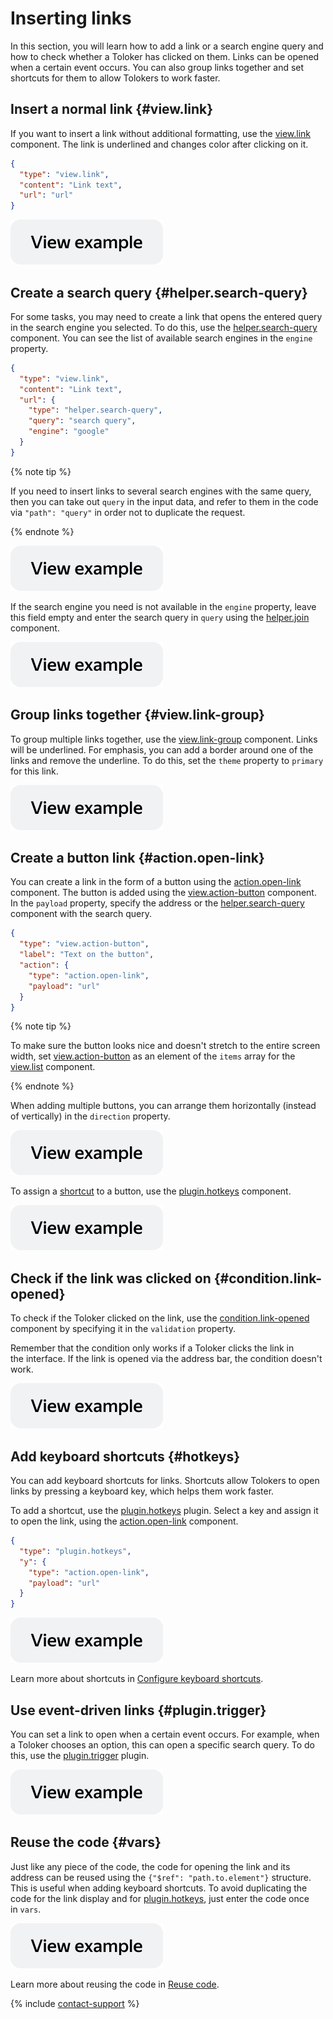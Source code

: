 # Inserting links

In this section, you will learn how to add a link or a search engine query and how to check whether a Toloker has clicked on them. Links can be opened when a certain event occurs. You can also group links together and set shortcuts for them to allow Tolokers to work faster.

## Insert a normal link {#view.link}

If you want to insert a link without additional formatting, use the [view.link](../reference/view.link.md) component. The link is underlined and changes color after clicking on it.

```json
{
  "type": "view.link",
  "content": "Link text",
  "url": "url"
}
```

[![image](../_images/buttons/view-example.svg)](https://ya.cc/t/CmLK2rOB3vw46E)

## Create a search query {#helper.search-query}

For some tasks, you may need to create a link that opens the entered query in the search engine you selected. To do this, use the [helper.search-query](../reference/helper.search-query.md) component. You can see the list of available search engines in the `engine` property.

```json
{
  "type": "view.link",
  "content": "Link text",
  "url": {
    "type": "helper.search-query",
    "query": "search query",
    "engine": "google"
  }
}
```

{% note tip %}

If you need to insert links to several search engines with the same query, then you can take out `query` in the input data, and refer to them in the code via `"path": "query"` in order not to duplicate the request.

{% endnote %}

[![image](../_images/buttons/view-example.svg)](https://ya.cc/t/Vv1wqNP13vw4gc)

If the search engine you need is not available in the `engine` property, leave this field empty and enter the search query in `query` using the [helper.join](../reference/helper.join.md) component.

[![image](../_images/buttons/view-example.svg)](https://ya.cc/t/sQLrwr193ttF3h)

## Group links together {#view.link-group}

To group multiple links together, use the [view.link-group](../reference/view.link-group.md) component. Links will be underlined. For emphasis, you can add a border around one of the links and remove the underline. To do this, set the `theme` property to `primary` for this link.

[![image](../_images/buttons/view-example.svg)](https://ya.cc/t/l6Y5VpjQ3vvKhM)

## Create a button link {#action.open-link}

You can create a link in the form of a button using the [action.open-link](../reference/action.open-link.md) component. The button is added using the [view.action-button](../reference/view.action-button.md) component. In the `payload` property, specify the address or the [helper.search-query](../reference/helper.search-query.md) component with the search query.

```json
{
  "type": "view.action-button",
  "label": "Text on the button",
  "action": {
    "type": "action.open-link",
    "payload": "url"
  }
}
```

{% note tip %}

To make sure the button looks nice and doesn't stretch to the entire screen width, set [view.action-button](../reference/view.action-button.md) as an element of the `items` array for the [view.list](../reference/view.list.md) component.

{% endnote %}

When adding multiple buttons, you can arrange them horizontally (instead of vertically) in the `direction` property.

[![image](../_images/buttons/view-example.svg)](https://ya.cc/t/hX0vfOLQ3vw5Xd)

To assign a [shortcut](../best-practices/hotkeys.md) to a button, use the [plugin.hotkeys](../reference/plugin.hotkeys.md) component.

[![image](../_images/buttons/view-example.svg)](https://ya.cc/t/XYwqil9X3xP6Jt)

## Check if the link was clicked on {#condition.link-opened}

To check if the Toloker clicked on the link, use the [condition.link-opened](../reference/condition.link-opened.md) component by specifying it in the `validation` property.

Remember that the condition only works if a Toloker clicks the link in the interface. If the link is opened via the address bar, the condition doesn't work.

[![image](../_images/buttons/view-example.svg)](https://ya.cc/t/6JZC_mNn3vw6Dp)

## Add keyboard shortcuts {#hotkeys}

You can add keyboard shortcuts for links. Shortcuts allow Tolokers to open links by pressing a keyboard key, which helps them work faster.

To add a shortcut, use the [plugin.hotkeys](../reference/plugin.hotkeys.md) plugin. Select a key and assign it to open the link, using the [action.open-link](../reference/action.open-link.md) component.

```json
{
  "type": "plugin.hotkeys",
  "y": {
    "type": "action.open-link",
    "payload": "url"
  }
}
```

[![image](../_images/buttons/view-example.svg)](https://ya.cc/t/LNClzO8H3vw76R)

Learn more about shortcuts in [Configure keyboard shortcuts](../best-practices/hotkeys.md).

## Use event-driven links {#plugin.trigger}

You can set a link to open when a certain event occurs. For example, when a Toloker chooses an option, this can open a specific search query. To do this, use the [plugin.trigger](../reference/plugin.trigger.md) plugin.

[![image](../_images/buttons/view-example.svg)](https://ya.cc/t/ALiH0zIV3ttF8Z)

## Reuse the code {#vars}

Just like any piece of the code, the code for opening the link and its address can be reused using the `{"$ref": "path.to.element"}` structure. This is useful when adding keyboard shortcuts. To avoid duplicating the code for the link display and for [plugin.hotkeys](../reference/plugin.hotkeys.md), just enter the code once in `vars`.

[![image](../_images/buttons/view-example.svg)](https://ya.cc/t/UwBOfm8d3vw7uu)

Learn more about reusing the code in [Reuse code](../best-practices/reuse.md).

{% include [contact-support](../_includes/contact-support.md) %}